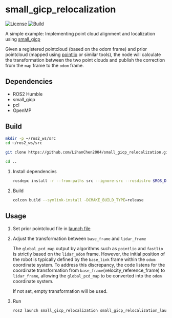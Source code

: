 # small_gicp_relocalization

[![License](https://img.shields.io/badge/License-Apache%202.0-blue.svg)](https://opensource.org/licenses/Apache-2.0)
[![Build](https://github.com/LihanChen2004/small_gicp_relocalization/actions/workflows/ci.yml/badge.svg?branch=main)](https://github.com/LihanChen2004/small_gicp_relocalization/actions/workflows/ci.yml)

A simple example: Implementing point cloud alignment and localization using [small_gicp](https://github.com/koide3/small_gicp.git)

Given a registered pointcloud (based on the odom frame) and prior pointcloud (mapped using [pointlio](https://github.com/LihanChen2004/Point-LIO) or similar tools), the node will calculate the transformation between the two point clouds and publish the correction from the `map` frame to the `odom` frame.

## Dependencies

- ROS2 Humble
- small_gicp
- pcl
- OpenMP

## Build

```zsh
mkdir -p ~/ros2_ws/src
cd ~/ros2_ws/src

git clone https://github.com/LihanChen2004/small_gicp_relocalization.git

cd ..
```

1. Install dependencies

    ```zsh
    rosdepc install -r --from-paths src --ignore-src --rosdistro $ROS_DISTRO -y
    ```

2. Build

    ```zsh
    colcon build --symlink-install -DCMAKE_BUILD_TYPE=release
    ```

## Usage

1. Set prior pointcloud file in [launch file](launch/small_gicp_relocalization_launch.py)

2. Adjust the transformation between `base_frame` and `lidar_frame`

    The `global_pcd_map` output by algorithms such as `pointlio` and `fastlio` is strictly based on the `lidar_odom` frame. However, the initial position of the robot is typically defined by the `base_link` frame within the `odom` coordinate system. To address this discrepancy, the code listens for the coordinate transformation from `base_frame`(velocity_reference_frame) to `lidar_frame`, allowing the `global_pcd_map` to be converted into the `odom` coordinate system.

    If not set, empty transformation will be used.

3. Run

    ```zsh
    ros2 launch small_gicp_relocalization small_gicp_relocalization_launch.py
    ```

